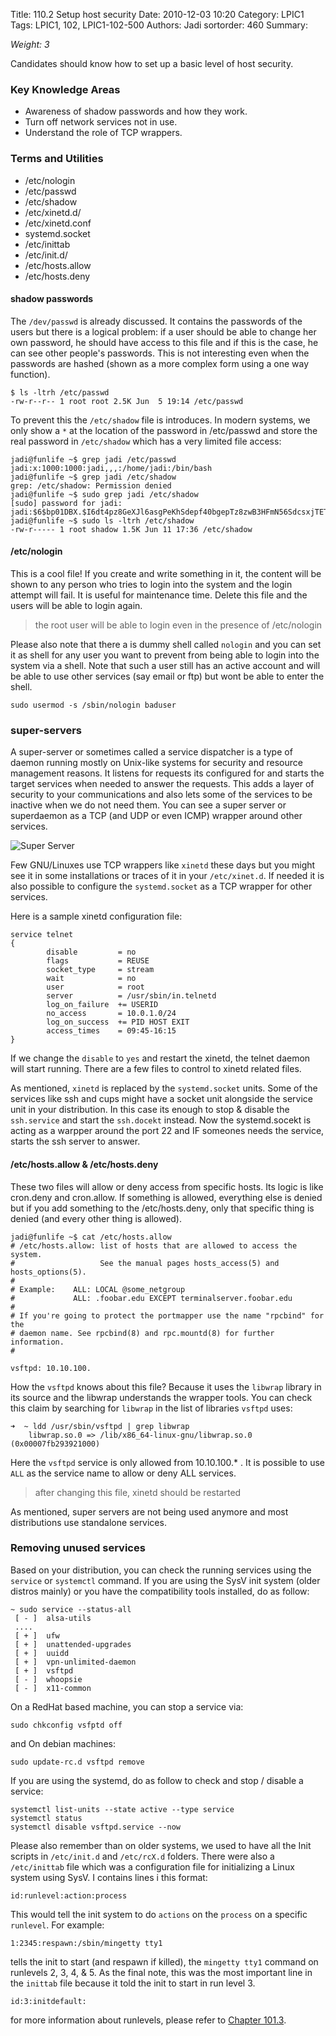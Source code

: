 Title: 110.2 Setup host security
Date: 2010-12-03 10:20
Category: LPIC1
Tags: LPIC1, 102, LPIC1-102-500
Authors: Jadi
sortorder: 460
Summary: 

_Weight: 3_

Candidates should know how to set up a basic level of host security.

### Key Knowledge Areas

* Awareness of shadow passwords and how they work.
* Turn off network services not in use.
* Understand the role of TCP wrappers.

### Terms and Utilities

* /etc/nologin
* /etc/passwd
* /etc/shadow
* /etc/xinetd.d/
* /etc/xinetd.conf
* systemd.socket
* /etc/inittab
* /etc/init.d/
* /etc/hosts.allow
* /etc/hosts.deny

#### shadow passwords

The `/dev/passwd` is already discussed. It contains the passwords of the users but there is a logical problem: if a user should be able to change her own password, he should have access to this file and if this is the case, he can see other people's passwords. This is not interesting even when the passwords are hashed \(shown as a more complex form using a one way function\).

```text
$ ls -ltrh /etc/passwd
-rw-r--r-- 1 root root 2.5K Jun  5 19:14 /etc/passwd
```

To prevent this the `/etc/shadow` file is introduces. In modern systems, we only show a `*` at the location of the password in /etc/passwd and store the real password in `/etc/shadow` which has a very limited file access:

```text
jadi@funlife ~$ grep jadi /etc/passwd
jadi:x:1000:1000:jadi,,,:/home/jadi:/bin/bash
jadi@funlife ~$ grep jadi /etc/shadow
grep: /etc/shadow: Permission denied
jadi@funlife ~$ sudo grep jadi /etc/shadow
[sudo] password for jadi:
jadi:$6$bp01DBX.$I6dt4pz8GeXJl6asgPeKhSdepf40bgepTz8zwB3HFmN56SdcsxjTETdZAmRt17biwMYOI7SoGFOXssHqeNFgw/:16963:0:99999:7:::
jadi@funlife ~$ sudo ls -ltrh /etc/shadow
-rw-r----- 1 root shadow 1.5K Jun 11 17:36 /etc/shadow
```

#### /etc/nologin

This is a cool file! If you create and write something in it, the content will be shown to any person who tries to login into the system and the login attempt will fail. It is useful for maintenance time. Delete this file and the users will be able to login again.

> the root user will be able to login even in the presence of /etc/nologin

Please also note that there a is dummy shell called `nologin` and you can set it as shell for any user you want to prevent from being able to login into the system via a shell. Note that such a user still has an active account and will be able to use other services (say email or ftp) but wont be able to enter the shell. 

```
sudo usermod -s /sbin/nologin baduser
```

### super-servers

A super-server or sometimes called a service dispatcher is a type of daemon running mostly on Unix-like systems for security and resource management reasons. It listens for requests its configured for and starts the target services when needed to answer the requests. This adds a layer of security to your communications and also lets some of the services to be inactive when we do not need them. You can see a super server or superdaemon as a TCP (and UDP or even ICMP) wrapper around other services.

![Super Server](/images/super-server.png)

Few GNU/Linuxes use TCP wrappers like `xinetd` these days but you might see it in some installations or traces of it in your `/etc/xinet.d`. If needed it is also possible to configure the `systemd.socket` as a TCP wrapper for other services. 

Here is a sample xinetd configuration file:

```text
service telnet
{
        disable         = no
        flags           = REUSE
        socket_type     = stream
        wait            = no
        user            = root
        server          = /usr/sbin/in.telnetd
        log_on_failure  += USERID
        no_access       = 10.0.1.0/24
        log_on_success  += PID HOST EXIT
        access_times    = 09:45-16:15
}
```

If we change the `disable` to `yes` and restart the xinetd, the telnet daemon will start running. There are a few files to control to xinetd related files.

As mentioned, `xinetd` is replaced by the `systemd.socket` units. Some of the services like ssh and cups might have a socket unit alongside the service unit in your distribution. In this case its enough to stop & disable the `ssh.service` and start the `ssh.docekt` instead. Now the systemd.socekt is acting as a warpper around the port 22 and IF someones needs the service, starts the ssh server to answer. 

#### /etc/hosts.allow & /etc/hosts.deny

These two files will allow or deny access from specific hosts. Its logic is like cron.deny and cron.allow. If something is allowed, everything else is denied but if you add something to the /etc/hosts.deny, only that specific thing is denied \(and every other thing is allowed\).

```text
jadi@funlife ~$ cat /etc/hosts.allow
# /etc/hosts.allow: list of hosts that are allowed to access the system.
#                   See the manual pages hosts_access(5) and hosts_options(5).
#
# Example:    ALL: LOCAL @some_netgroup
#             ALL: .foobar.edu EXCEPT terminalserver.foobar.edu
#
# If you're going to protect the portmapper use the name "rpcbind" for the
# daemon name. See rpcbind(8) and rpc.mountd(8) for further information.
#

vsftpd: 10.10.100.
```

How the `vsftpd` knows about this file? Because it uses the `libwrap` library in its source and the libwrap understands the wrapper tools. You can check this claim by searching for `libwrap` in the list of libraries `vsftpd` uses:

```
➜  ~ ldd /usr/sbin/vsftpd | grep libwrap
	libwrap.so.0 => /lib/x86_64-linux-gnu/libwrap.so.0 (0x00007fb293921000)
```

Here the `vsftpd` service is only allowed from 10.10.100.\* . It is possible to use `ALL` as the service name to allow or deny ALL services.

> after changing this file, xinetd should be restarted

As mentioned, super servers are not being used anymore and most distributions use standalone services. 

### Removing unused services
Based on your distribution, you can check the running services using the `service` or `systemctl` command. If you are using the SysV init system (older distros mainly) or you have the compatibility tools installed, do as follow:

```
~ sudo service --status-all
 [ - ]  alsa-utils
 ....
 [ + ]  ufw
 [ + ]  unattended-upgrades
 [ + ]  uuidd
 [ + ]  vpn-unlimited-daemon
 [ + ]  vsftpd
 [ - ]  whoopsie
 [ - ]  x11-common
```

On a RedHat based machine, you can stop a service via:

```
sudo chkconfig vsfptd off
```

and On debian machines:

```
sudo update-rc.d vsftpd remove
```

If you are using the systemd, do as follow to check and stop / disable a service:

```
systemctl list-units --state active --type service
systemctl status
systemctl disable vsftpd.service --now
```

Please also remember than on older systems, we used to have all the Init scripts in `/etc/init.d` and `/etc/rcX.d` folders. There were also a `/etc/inittab` file which was a configuration file for initializing a Linux system using SysV. I contains lines i this format:

```
id:runlevel:action:process
```

This would tell the init system to do `actions` on the `process` on a specific `runlevel`. For example:

```
1:2345:respawn:/sbin/mingetty tty1
```

tells the init to start (and respawn if killed), the `mingetty tty1` command on runlevels 2, 3, 4, & 5. As the final note, this was the most important line in the `inittab` file because it told the init to start in run level 3. 

```
id:3:initdefault:
```

for more information about runlevels, please refer to [Chapter 101.3](1013-change-runlevels-boot-targets-and-shutdown-or-reboot-the-system.html).


